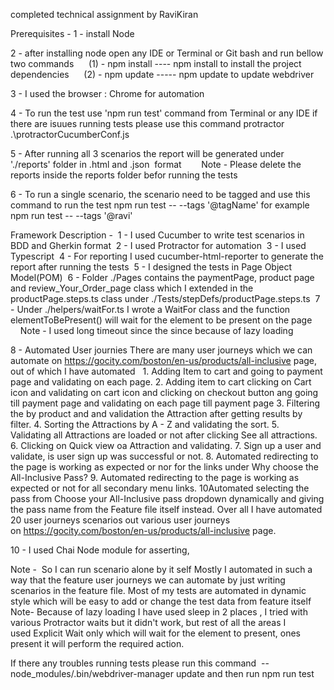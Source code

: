 completed technical assignment by RaviKiran

Prerequisites -
1 - install Node

2 - after installing node open any IDE or Terminal or Git bash and run bellow two commands
     (1) - npm install ---- npm install to install the project dependencies
     (2) - npm update ----- npm update to update webdriver

3 - I used the browser : Chrome for automation

4 - To run the test use 'npm run test' command from Terminal or any IDE if there are isuues running tests please use this command protractor .\protractorCucumberConf.js

5 - After running all 3 scenarios the report will be generated under './reports' folder in .html and .json  format
       Note - Please delete the reports inside the reports folder befor running the tests

6 - To run a single scenario, the scenario need to be tagged and use this command to run the test npm run test -- --tags '@tagName' for example npm run test -- --tags '@ravi'

Framework Description -
 1 - I used Cucumber to write test scenarios in BDD and Gherkin format
 2 - I used Protractor for automation
 3 - I used Typescript
 4 - For reporting I used cucumber-html-reporter to generate the report after running the tests
 5 - I designed the tests in Page Object Model(POM)
 6 - Folder ./Pages contains the paymentPage, product page and review_Your_Order_page class which I extended in the productPage.steps.ts class under ./Tests/stepDefs/productPage.steps.ts
 7 - Under ./helpers/waitFor.ts I wrote a WaitFor class and the function elementToBePresent() will wait for the element to be present on the page
        Note - I used long timeout since the since because of lazy loading

8 - Automated User journies
There are many user journeys which we can automate on https://gocity.com/boston/en-us/products/all-inclusive page, out of which I have automated   1. Adding Item to cart and going to payment page and validating on each page. 2. Adding item to cart clicking on Cart icon and validating on cart icon and clicking on checkout button ang going till payment page and validating on each page till payment page 3. Filtering the by product and and validation the Attraction after getting results by filter. 4. Sorting the Attractions by A - Z and validating the sort. 5. Validating all Attractions are loaded or not after clicking See all attractions. 6. Clicking on Quick view oa Attraction and validating. 7. Sign up a user and validate, is user sign up was successful or not. 8. Automated redirecting to the page is working as expected or nor for the links under Why choose the All-Inclusive Pass? 9. Automated redirecting to the page is working as expected or not for all secondary menu links.
10Automated selecting the pass from Choose your All-Inclusive pass dropdown dynamically and giving the pass name from the Feature file itself instead.
Over all I have automated 20 user journeys scenarios out various user journeys on https://gocity.com/boston/en-us/products/all-inclusive page.

10 - I used Chai Node module for asserting,

Note -
 So I can run scenario alone by it self
Mostly I automated in such a way that the feature user journeys we can automate by just writing scenarios in the feature file.
Most of my tests are automated in dynamic style which will be easy to add or change the test data from feature itself 
Note- Because of lazy loading I have used sleep in 2 places , I tried with various Protractor waits but it didn't work, but rest of all the areas I used Explicit Wait only which will wait for the element to present, ones present it will perform the required action.

If there any troubles running tests please run this command  -- node_modules/.bin/webdriver-manager update and then run npm run test
